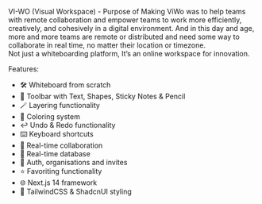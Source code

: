 
VI-WO (Visual Workspace) - 
Purpose of Making ViWo was to help teams with remote collaboration and empower teams to 
work more efficiently, creatively, and cohesively in a digital environment. And in this day and 
age, more and more teams are remote or distributed and need some way to collaborate in real 
time, no matter their location or timezone.  
Not just a whiteboarding platform, It’s an online workspace for innovation.


Features:

- 🛠️ Whiteboard from scratch
- 🧰 Toolbar with Text, Shapes, Sticky Notes & Pencil
- 🪄 Layering functionality
- 🎨 Coloring system
- ↩️ Undo & Redo functionality
- ⌨️ Keyboard shortcuts
- 🤝 Real-time collaboration 
- 💾 Real-time database 
- 🔐 Auth, organisations and invites 
- ⭐️ Favoriting functionality
- 🌐 Next.js 14 framework
- 💅 TailwindCSS & ShadcnUI styling
